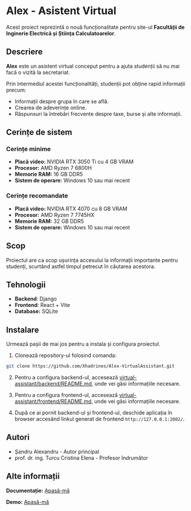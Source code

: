 # Alex - Asistent Virtual
Acest proiect reprezintă o nouă funcționalitate pentru site-ul **Facultății de Inginerie Electrică și Știința Calculatoarelor**.

## Descriere
**Alex** este un asistent virtual conceput pentru a ajuta studenții să nu mai facă o vizită la secretariat.

Prin intermediul acestei funcționalități, studenții pot obține rapid informații precum:
* Informații despre grupa în care se află.
* Crearea de adeverințe online.
* Răspunsuri la întrebări frecvente despre taxe, burse și alte informații.

## Cerințe de sistem
### Cerințe minime
* **Placă video:** NVIDIA RTX 3050 Ti cu 4 GB VRAM
* **Procesor:** AMD Ryzen 7 6800H
* **Memorie RAM:** 16 GB DDR5
* **Sistem de operare:** Windows 10 sau mai recent

### Cerințe recomandate
* **Placă video:** NVIDIA RTX 4070 cu 8 GB VRAM
* **Procesor:** AMD Ryzen 7 7745HX
* **Memorie RAM:** 32 GB DDR5
* **Sistem de operare:** Windows 10 sau mai recent

## Scop
Proiectul are ca scop ușurința accesului la informații importante pentru studenți, scurtând astfel timpul petrecut în căutarea acestora.

## Tehnologii
* **Backend**: Django
* **Frontend**: React + Vite
* **Database:** SQLite

## Instalare
Urmează pașii de mai jos pentru a instala și configura proiectul.

1. Clonează repository-ul folosind comanda:
```bash
git clone https://github.com/Xhadrines/Alex-VirtualAssistant.git
```

2. Pentru a configura backend-ul, accesează [virtual-assistant/backend/README.md](virtual-assistant/backend/README.md), unde vei găsi informațiile necesare.

3. Pentru a configura frontend-ul, accesează [virtual-assistant/frontend/README.md](virtual-assistant/frontend/README.md), unde vei găsi informațiile necesare.

4. După ce ai pornit backend-ul și frontend-ul, deschide aplicația în browser accesând linkul generat de frontend `http://127.0.0.1:2002/`.

## Autori
* Șandru Alexandru - Autor principal
* prof. dr. ing. Turcu Cristina Elena - Profesor îndrumător

## Alte informații
**Documentație:** [Apasă-mă](Documentatie.pdf)

**Demo:** [Apasă-mă](Demo.mkv)
